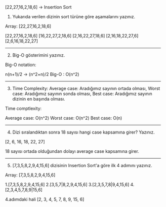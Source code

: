[22,27,16,2,18,6] -> Insertion Sort

1) Yukarıda verilen dizinin sort türüne göre aşamalarını yazınız.

Array: [22,27,16,2,18,6]

[22,27,16,2,18,6]
[16,22,27,2,18,6]
[2,16,22,27,18,6]
[2,16,18,22,27,6]
[2,6,16,18,22,27]

************************************************************************************
2) Big-O gösterimini yazınız.

Big-O notation:

n(n+1)/2 -> (n^2+n)/2
Big-O : O(n^2)
************************************************************************************

3) Time Complexity: Average case: Aradığımız sayının ortada olması,
Worst case: Aradığımız sayının sonda olması, 
Best case: Aradığımız sayının dizinin en başında olması.


Time comptlexity:

Average case: O(n^2) 
Worst case: O(n^2)
Best case: O(n)

************************************************************************************

4) Dizi sıralandıktan sonra 18 sayısı hangi case kapsamına girer? Yazınız.

[2, 6, 16, 18, 22, 27]

18 sayısı ortada olduğundan dolayı average case kapsamına girer.

************************************************************************************
5) [7,3,5,8,2,9,4,15,6] dizisinin Insertion Sort'a göre ilk 4 adımını yazınız.

Array: [7,3,5,8,2,9,4,15,6]

1.[7,3,5,8,2,9,4,15,6] 
2.[3,5,7|8,2,9,4,15,6]
3.[2,3,5,7,8|9,4,15,6]
4.[2,3,4,5,7,8,9|15,6]


4.adımdaki hali [2, 3, 4, 5, 7, 8, 9, 15, 6]
